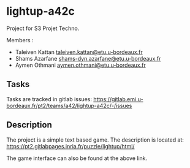 
# lightup-a42c

Project for S3 Projet Techno.

Members :

* Taleiven Kattan taleiven.kattan@etu.u-bordeaux.fr
* Shams Azarfane shams-dyn.azarfane@etu.u-bordeaux.fr
* Aymen Othmani aymen.othmani@etu.u-bordeaux.fr

## Tasks

Tasks are tracked in gitlab issues: <https://gitlab.emi.u-bordeaux.fr/pt2/teams/a42/lightup-a42c/-/issues>

## Description

The project is a simple text based game. The description is located at: <https://pt2.gitlabpages.inria.fr/puzzle/lightup/html/>

The game interface can also be found at the above link.

